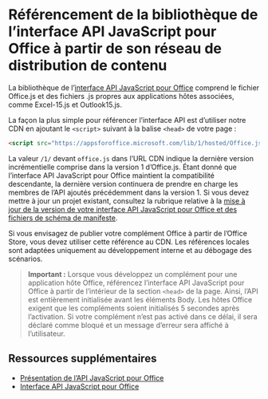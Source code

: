 
# <a name="referencing-the-javascript-api-for-office-library-from-its-content-delivery-network-cdn"></a>Référencement de la bibliothèque de l’interface API JavaScript pour Office à partir de son réseau de distribution de contenu


La bibliothèque de l’[interface API JavaScript pour Office](../../reference/javascript-api-for-office.md) comprend le fichier Office.js et des fichiers .js propres aux applications hôtes associées, comme Excel-15.js et Outlook15.js. 


La façon la plus simple pour référencer l’interface API est d’utiliser notre CDN en ajoutant le `<script>` suivant à la balise `<head>` de votre page :  

```html
<script src="https://appsforoffice.microsoft.com/lib/1/hosted/Office.js" type="text/javascript"></script>
```

La valeur `/1/` devant `office.js` dans l’URL CDN indique la dernière version incrémentielle comprise dans la version 1 d’Office.js. Étant donné que l’interface API JavaScript pour Office maintient la compatibilité descendante, la dernière version continuera de prendre en charge les membres de l’API ajoutés précédemment dans la version 1. Si vous devez mettre à jour un projet existant, consultez la rubrique relative à la [mise à jour de la version de votre interface API JavaScript pour Office et des fichiers de schéma de manifeste](../docs/develop/update-your-javascript-api-for-office-and-manifest-schema-version.md). 

Si vous envisagez de publier votre complément Office à partir de l’Office Store, vous devez utiliser cette référence au CDN. Les références locales sont adaptées uniquement au développement interne et au débogage des scénarios.

> **Important :** Lorsque vous développez un complément pour une application hôte Office, référencez l’interface API JavaScript pour Office à partir de l’intérieur de la section `<head>` de la page. Ainsi, l’API est entièrement initialisée avant les éléments Body. Les hôtes Office exigent que les compléments soient initialisés 5 secondes après l’activation. Si votre complément n’est pas activé dans ce délai, il sera déclaré comme bloqué et un message d’erreur sera affiché à l’utilisateur.       

## <a name="additional-resources"></a>Ressources supplémentaires



- [Présentation de l’API JavaScript pour Office](../../docs/develop/understanding-the-javascript-api-for-office.md)    
- [Interface API JavaScript pour Office](../../reference/javascript-api-for-office.md)
    
